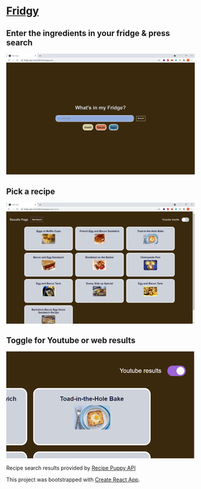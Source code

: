 # [Fridgy](https://fridgy-app-comm280.herokuapp.com/)

## Enter the ingredients in your fridge & press search
![Search page](/read_me_pics/search_screen.PNG)
## Pick a recipe
![Results page](/read_me_pics/results_screen.PNG) 
## Toggle for Youtube or web results
![Youtube Toggle](/read_me_pics/youtube_toggle.PNG) 

Recipe search results provided by [Recipe Puppy API](http://www.recipepuppy.com/about/api/)

This project was bootstrapped with [Create React App](https://github.com/facebook/create-react-app).
